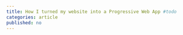 ```yaml
---
title: How I turned my website into a Progressive Web App #todo
categories: article
published: no
---
```



